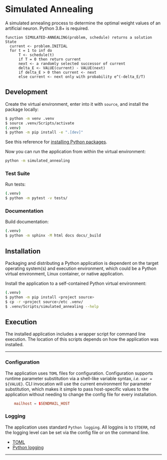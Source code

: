 # Simulated Annealing

A simulated annealing process to determine the optimal weight values of an artificial neuron.
Python 3.8+ is required.

```{r, eval=FALSE}
function SIMULATED-ANNEALING(problem, schedule) returns a solution State
  current <- problem.INITIAL
  for t = 1 to inf do
      T <- schedule(t)
      if T = 0 then return current
      next <- a randomly selected successor of current
      delta_E <- VALUE(current) - VALUE(next)
      if delta_E > 0 then current <- next
      else current <- next only with probability e^(-delta_E/T)
```


## Development

Create the virtual environment, enter into it with `source`, and install the package locally:

```bash
$ python -m venv .venv
$ source .venv/Scripts/activate
(.venv)
$ python -m pip install -e ".[dev]"
```

See this reference for [installing Python packages](https://packaging.python.org/en/latest/tutorials/installing-packages/).

Now you can run the application from within the virtual environment:

```bash
python -m simulated_annealing
```

### Test Suite
Run tests:

```bash
(.venv)
$ python -m pytest -v tests/
```


### Documentation

Build documentation:

```bash
(.venv)
$ python -m sphinx -M html docs docs/_build
```


## Installation

Packaging and distributing a Python application is dependent on the target
operating system(s) and execution environment, which could be a Python virtual
environment, Linux container, or native application.

Install the application to a self-contained Python virtual environment:

```bash
(.venv)
$ python -m pip install <project source>
$ cp -r <project source>/etc .venv/
$ .venv/Scripts/simulated_annealing --help
```


## Execution

The installed application includes a wrapper script for command line execution.
The location of this scripts depends on how the application was installed.

---

### Configuration

The application uses `TOML` files for configuration. Configuration supports
runtime parameter substitution via a shell-like variable syntax, *i.e.*
`var = ${VALUE}`. CLI invocation will use the current environment for
parameter substitution, which makes it simple to pass host-specific values
to the application without needing to change the config file for every
installation.

```toml
    mailhost = $SENDMAIL_HOST
```

### Logging

The application uses standard `Python logging`. All loggins is to `STDERR`,
nd the logging level can be set via the config file or on the command line.


* [TOML](https://toml.io)
* [Python logging](https://docs.python.org/3/library/logging.html)

---
